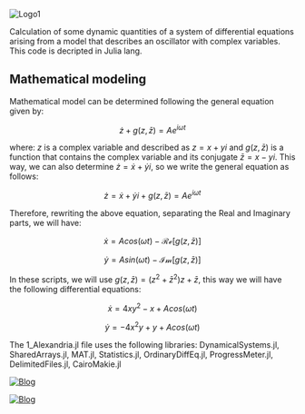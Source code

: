 ![Logo1](https://github.com/ScienceMau/Alexandria/assets/61286097/4f88a268-b4b4-4744-8783-ae13bc48040b)

Calculation of some dynamic quantities of a system of differential equations arising from a model that describes an oscillator with complex variables. This code is decripted in Julia lang.

## Mathematical modeling

Mathematical model can be determined following the general equation given by:

$$ \dot{z}+g(z,\bar{z}) = Ae^{i \omega t} $$

where: $z$ is a complex variable and described as $z=x+yi$ and $g(z,\bar{z})$ is a function that contains the complex variable and its conjugate $\bar{z} = x-yi$. This way, we can also determine $\dot{z}=\dot{x}+\dot{y}i$, so we write the general equation as follows:

$$ \dot{z}=\dot{x}+\dot{y}i +g(z,\bar{z}) = Ae^{i \omega t} $$

Therefore, rewriting the above equation, separating the Real and Imaginary parts, we will have:

$$ \dot{x} = Acos(\omega t)- \mathcal{Re}[g(z,\bar{z})] $$
 
$$ \dot{y} = Asin(\omega t)- \mathcal{Im}[g(z,\bar{z})] $$

In these scripts, we will use $g(z,\bar{z})=(z^2+\bar{z}^2)z+\bar{z}$, this way we will have the following differential equations:

$$ \dot{x} = 4xy^2-x+A cos(\omega t)$$

$$ \dot{y} = -4x^2y+y+Acos(\omega t )$$

The 1_Alexandria.jl file uses the following libraries:
DynamicalSystems.jl, SharedArrays.jl, MAT.jl, Statistics.jl, OrdinaryDiffEq.jl, ProgressMeter.jl, DelimitedFiles.jl, CairoMakie.jl

[![Blog](https://img.shields.io/badge/EVENT-DYCAELS2023-red?style=for-the-badge)](https://dycaels2023.github.io/DYCAELS2023/)

[![Blog](https://img.shields.io/badge/Presentation-PDF-red?style=for-the-badge)](https://github.com/ScienceMau/Alexandria/blob/main/tex/presentation.pdf)



